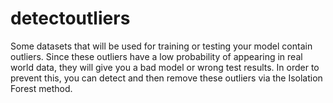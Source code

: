 # detectoutliers
Some datasets that will be used for training or testing your model contain outliers. Since these outliers have a low probability of appearing in real world data, they will give you a bad model or wrong test results. In order to prevent this, you can detect and then remove these outliers via the Isolation Forest method.
